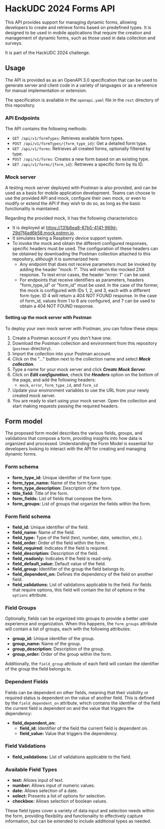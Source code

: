 # HackUDC 2024 Forms API

This API provides support for managing dynamic forms, allowing developers to create and retrieve
forms based on predefined types. It is designed to be used in mobile applications that require the
creation and management of dynamic forms, such as those used in data collection and surveys.

It is part of the HackUDC 2024 challenge.

## Usage

The API is provided as as an OpenAPI 3.0 specification that can be used to generate server and
client
code in a variety of languages or as a reference for manual implementation or extension.

The specification is available in the `openapi.yaml` file in the `rest` directory of this
repository.

### API Endpoints

The API contains the following methods:

- `GET /api/v1/formTypes`: Retrieves available form types.
- `POST /api/v1/formTypes/{form_type_id}`: Get a detailed form type.
- `GET /api/v1/forms`: Retrieves all created forms, optionally filtered by type.
- `POST /api/v1/forms`: Creates a new form based on an existing type.
- `GET /api/v1/forms/{form_id}`: Retrieves a specific form by its ID.

### Mock server

A testing mock server deployed with Postman is also provided, and can be used as a basis for mobile
application development. Teams can choose to use the provided API and mock, configure their own
mock, or even to modify
or extend the API if they wish to do so, as long as the basic functionality is maintained.

Regarding the provided mock, it has the following characteristics:

- It is deployed at https://131b6ea8-87b5-4141-969d-29d7f4ad6b58.mock.pstmn.io.
- It simulates being a Raspberry device support system.
- To invoke the mock and obtain the different configured responses, specific headers must be used.
  The configuration of these headers can be obtained by downloading the Postman collection attached
  to this repository, although it is summarized here:
    - Any endpoint that does not receive parameters must be invoked by adding the header "mock: 1".
      This will return the mocked 2XX response. To test error cases, the header "error: 1" can be
      used.
    - For endpoints that receive identifiers as parameters, headers "form_type_id" or "form_id" must
      be used. In the case of the former, the mock is configured with IDs 1, 2, and 3, each with a
      different form type. ID 4 will return a 404 NOT FOUND response. In the case of form_id, values
      from 1 to 6 are configured, and 7 can be used to obtain a 404 NOT FOUND response.

#### Setting up the mock server with Postman

To deploy your own mock server with Postman, you can follow these steps:

1. Create a Postman account if you don't have one.
2. Download the Postman collection and environment from this repository (`postman` directory).
3. Import the collection into your Postman account.
4. Click on the "..." button next to the collection name and select ***Mock collection***.
5. Type a name for your mock server and click ***Create Mock Server***.
6. Click on ***Edit configuration***, check the ***Headers*** option on the bottom of the page, and
   add the following headers:
    - `mock`, `error`, `form_type_id`, and `form_id`
7. Update your environment variables to use the URL from your newly created mock server.
8. You are ready to start using your mock server. Open the collection and start making requests
   passing the required headers.

## Form model

The proposed form model describes the various fields, groups, and validations that compose a form,
providing insights into how data is organized and processed. Understanding the Form Model is
essential for developers looking to interact with the API for creating and managing dynamic forms.

### Form schema

- **form_type_id:** Unique identifier of the form type.
- **form_type_name:** Name of the form type.
- **form_type_description:** Description of the form type.
- **title_field:** Title of the form.
- **form_fields:** List of fields that compose the form.
- **form_groups:** List of groups that organize the fields within the form.

### Form field schema

- **field_id:** Unique identifier of the field.
- **field_name:** Name of the field.
- **field_type:** Type of the field (text, number, date, selection, etc.).
- **field_order:** Order of the field within the form.
- **field_required:** Indicates if the field is required.
- **field_description:** Description of the field.
- **field_readonly:** Indicates if the field is read-only.
- **field_default_value:** Default value of the field.
- **field_group:** Identifier of the group the field belongs to.
- **field_dependent_on:** Defines the dependency of the field on another field.
- **field_validations:** List of validations applicable to the field. For fields that require
  options, this field will contain the list of options in the `options` attribute.

### Field Groups

Optionally, fields can be organized into groups to provide a better user experience and
organization. When this happens, the `form_groups` attribute will contain a list of groups, each
with the
following attributes:

- **group_id:** Unique identifier of the group.
- **group_name:** Name of the group.
- **group_description:** Description of the group.
- **group_order:** Order of the group within the form.

Additionally, the `field_group` attribute of each field will contain the identifier of the group the
field belongs to.

### Dependent Fields

Fields can be dependent on other fields, meaning that their visibility or required status is
dependent on the value of another field. This is defined by the `field_dependent_on` attribute,
which contains the identifier of the field the current field is dependent on and the value that
triggers the dependency:

- **field_dependent_on:**
    - **field_id:** Identifier of the field the current field is dependent on.
    - **field_value:** Value that triggers the dependency.

### Field Validations

- **field_validations:** List of validations applicable to the field.

### Available Field Types

- **text:** Allows input of text.
- **number:** Allows input of numeric values.
- **date:** Allows selection of a date.
- **select:** Presents a list of options for selection.
- **checkbox:** Allows selection of boolean values.

These field types cover a variety of data input and selection needs within the form, providing
flexibility and functionality to effectively capture information, but can be extended to include
additional types as needed.


